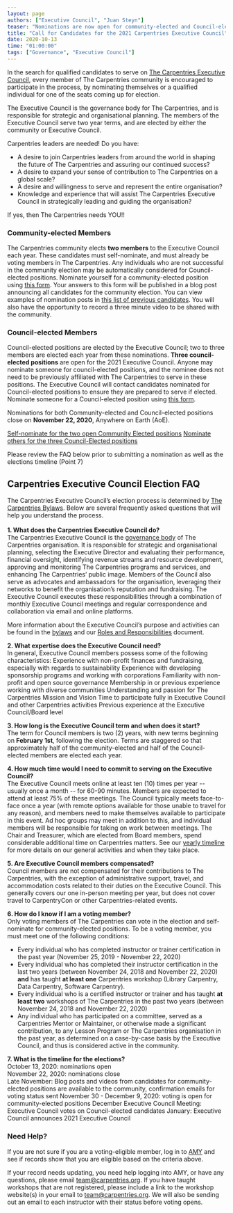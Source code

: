 ```yaml
---
layout: page
authors: ["Executive Council", "Juan Steyn"]
teaser: "Nominations are now open for community-elected and Council-elected positions"
title: "Call for Candidates for the 2021 Carpentries Executive Council"
date: 2020-10-13
time: "01:00:00"
tags: ["Governance", "Executive Council"]
---
```


In the search for qualified candidates to serve on [The Carpentries Executive Council](http://carpentries.org/governance/), every member of The Carpentries community is encouraged to participate in the process, by nominating themselves or a qualified individual for one of the seats coming up for election.

The Executive Council is the governance body for The Carpentries, and is responsible for strategic and organisational planning. The members of the Executive Council serve two year terms, and are elected by either the community or Executive Council.

Carpentries leaders are needed! Do you have:
- A desire to join Carpentries leaders from around the world in shaping the future of The Carpentries and assuring our continued success?
- A desire to expand your sense of contribution to The Carpentries on a global scale?
- A desire and willingness to serve and represent the entire organisation?
- Knowledge and experience that will assist The Carpentries Executive Council in strategically leading and guiding the organisation?

If yes, then The Carpentries needs YOU!!

### Community-elected Members

The Carpentries community elects __two members__ to the Executive Council each year.  These candidates must self-nominate, and must already be voting members in The Carpentries. Any individuals who are not successful in the community election may be automatically considered for Council-elected positions. Nominate yourself for a community-elected position using [this form](https://forms.gle/qicdVUqqTWtQ8mHT6). Your answers to this form will be published in a blog post announcing all candidates for the community election. You can view examples of nomination posts in [this list of previous candidates](https://carpentries.org/blog/2019/12/executive-council-elections-2020/). You will also have the opportunity to record a three minute video to be shared with the community.

### Council-elected Members

Council-elected positions are elected by the Executive Council; two to three members are elected each year from these nominations. __Three council-elected positions__ are open for the 2021 Executive Council. Anyone may nominate someone for council-elected positions, and the nominee does not need to be previously affiliated with The Carpentries to serve in these positions. The Executive Council will contact candidates nominated for Council-elected positions to ensure they are prepared to serve if elected. Nominate someone for a Council-elected position using [this form](https://forms.gle/kNT9arjARL8MoWWD9).

Nominations for both Community-elected and Council-elected positions close on **November 22, 2020**, Anywhere on Earth (AoE).

[Self-nominate for the two open Community Elected positions](https://forms.gle/qicdVUqqTWtQ8mHT6)
[Nominate others for the three Council-Elected positions](https://forms.gle/kNT9arjARL8MoWWD9)

Please review the FAQ below prior to submitting a nomination as well as the elections timeline (Point 7)

## Carpentries Executive Council Election FAQ
The Carpentries Executive Council’s election process is determined by [The Carpentries Bylaws](https://docs.carpentries.org/topic_folders/governance/bylaws.html). Below are several frequently asked questions that will help you understand the process. <br /> <br />
**1. What does the Carpentries Executive Council do?** <br />
The Carpentries Executive Council is the [governance body](https://carpentries.org/blog/2018/09/executive-committee-structure/) of The Carpentries organisation. It is responsible for strategic and organisational planning, selecting the Executive Director and evaluating their performance, financial oversight, identifying revenue streams and resource development, approving and monitoring The Carpentries programs and services, and enhancing The Carpentries’ public image. Members of the Council also serve as advocates and ambassadors for the organisation, leveraging their networks to benefit the organisation’s reputation and fundraising. The Executive Council executes these responsibilities through a combination of monthly Executive Council meetings and regular correspondence and collaboration via email and online platforms.

More information about the Executive Council’s purpose and activities can be found in the [bylaws](https://docs.carpentries.org/topic_folders/governance/bylaws.html#executive-council) and our [Roles and Responsibilities](https://github.com/carpentries/executive-council-info/blob/master/process/roles_responsibilities.md) document.

**2. What expertise does the Executive Council need?** <br />
In general, Executive Council members possess some of the following characteristics:
Experience with non-profit finances and fundraising, especially with regards to sustainability
Experience with developing sponsorship programs and working with corporations
Familiarity with non-profit and open source governance
Membership in or previous experience working with diverse communities
Understanding and passion for The Carpentries Mission and Vision
Time to participate fully in Executive Council and other Carpentries activities
Previous experience at the Executive Council/Board level

**3. How long is the Executive Council term and when does it start?** <br />
The term for Council members is two (2) years, with new terms beginning on __February 1st__, following the election. Terms are staggered so that approximately half of the community-elected and half of the Council-elected members are elected each year.

**4. How much time would I need to commit to serving on the Executive Council?** <br />
The Executive Council meets online at least ten (10) times per year -- usually once a month -- for 60-90 minutes. Members are expected to attend at least 75% of these meetings. The Council typically meets face-to-face once a year (with remote options available for those unable to travel for any reason), and members need to make themselves available to participate in this event. Ad hoc groups may meet in addition to this, and individual members will be responsible for taking on work between meetings. The Chair and Treasurer, which are elected from Board members, spend considerable additional time on Carpentries matters. See our [yearly timeline](https://github.com/carpentries/executive-council-info/blob/master/process/timeline.md) for more details on our general activities and when they take place.

**5. Are Executive Council members compensated?** <br />
Council members are not compensated for their contributions to The Carpentries, with the exception of administrative support, travel, and accommodation costs related to their duties on the Executive Council. This generally covers our one in-person meeting per year, but does not cover travel to CarpentryCon or other Carpentries-related events.

**6. How do I know if I am a voting member?** <br />
Only voting members of The Carpentries can vote in the election and self-nominate for community-elected positions. To be a voting member, you must meet one of the following conditions: <br />
- Every individual who has completed instructor or trainer certification in the past year (November 25, 2019 - November 22, 2020)<br />
- Every individual who has completed their instructor certification in the last two years  (between November 24, 2018 and November 22, 2020) __and__ has taught __at least one__ Carpentries workshop (Library Carpentry, Data Carpentry, Software Carpentry).<br />
- Every individual who is a certified instructor or trainer and has taught __at least two__ workshops of The Carpentries in the past two years (between November 24, 2018 and November 22, 2020)<br />
- Any individual who has participated on a committee, served as a Carpentries Mentor or Maintainer, or otherwise made a significant contribution, to any Lesson Program or The Carpentries organisation in the past year, as determined on a case-by-case basis by the Executive Council, and thus is considered active in the community.

**7. What is the timeline for the elections?** <br />
October 13, 2020: nominations open<br />
November 22, 2020: nominations close<br />
Late November: Blog posts and videos from candidates for community-elected positions are available to the community, confirmation emails for voting status sent
November 30 - December 9, 2020: voting is open for community-elected positions
December Executive Council Meeting: Executive Council votes on Council-elected candidates
January: Executive Council announces 2021 Executive Council

### Need Help?
If you are not sure if you are a voting-eligible member, log in to [AMY](https://amy.carpentries.org/account/login/) and see if records show that you are eligible based on the criteria above.

If your record needs updating, you need help logging into AMY, or have any questions, please email [team@carpentries.org](mailto:team@carpentries.org).
If you have taught workshops that are not registered, please include a link to the workshop website(s) in your email to [team@carpentries.org](mailto:team@carpentries.org). We will also be sending out an email to each instructor with their status before voting opens.
